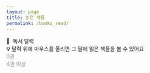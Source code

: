 ```yaml
---
layout: page
title: 읽은 책들
permalink: /books_read/
---
```


<link rel="stylesheet" href="{{ '/assets/css/reading-heatmap.css' | relative_url }}">

<div class="heatmap-container">
  <div class="heatmap-title">📅&nbsp;&nbsp;독서 달력</div>
  <div class="heatmap-note">
    <strong>💡</strong> 달력 위에 마우스를 올리면 그 달에 읽은 책들을 볼 수 있어요
  </div>
  <div id="reading-heatmap"></div>
  <div class="heatmap-legend">
    <span style="color: rgb(142, 150, 162);">0권</span>
    <div class="heatmap-legend-item">
      <div class="heatmap-legend-cell" style="background-color: #ebedf0;"></div>
      <div class="heatmap-legend-cell" style="background-color: #d0ebff;"></div>
      <div class="heatmap-legend-cell" style="background-color: #74c0fc;"></div>
      <div class="heatmap-legend-cell" style="background-color: #1971c2;"></div>
      <div class="heatmap-legend-cell" style="background-color: #0c4a6e;"></div>
    </div>
    <span style="color:rgb(142, 150, 162);">4권 이상</span>
  </div>
  <div class="heatmap-stats" style="text-align: center; margin: 8px 0 0 0; font-size: 14px; color: #586069;">
    <span id="total-books"></span>
  </div>
</div>
<!-- <div class="books-note">
  <strong style="background: linear-gradient(to bottom, transparent 70%, #74c0fc 90%);">후기 있는 책</strong>
</div> -->

<div id="books-list">
  <!-- 책 목록이 여기에 동적으로 생성됩니다 -->
</div>

<script src="{{ '/assets/js/reading-heatmap.js' | relative_url }}"></script>
